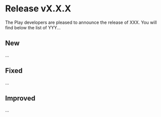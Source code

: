 # Release vX.X.X

The Play developers are pleased to announce the release of XXX. You will find below the list of YYY...

## New

...

## Fixed

...

## Improved

...
